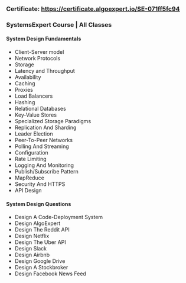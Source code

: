 ### Certificate: https://certificate.algoexpert.io/SE-071ff5fc94

### SystemsExpert Course | All Classes
#### System Design Fundamentals
- Client-Server model
- Network Protocols
- Storage 
- Latency and Throughput
- Availability
- Caching
- Proxies
- Load Balancers
- Hashing
- Relational Databases
- Key-Value Stores
- Specialized Storage Paradigms
- Replication And Sharding
- Leader Election
- Peer-To-Peer Networks
- Polling And Streaming
- Configuration
- Rate Limiting
- Logging And Monitoring
- Publish/Subscribe Pattern
- MapReduce
- Security And HTTPS
- API Design

#### System Design Questions
- Design A Code-Deployment System
- Design AlgoExpert
- Design The Reddit API
- Design Netflix
- Design The Uber API
- Design Slack
- Design Airbnb
- Design Google Drive
- Design A Stockbroker
- Design Facebook News Feed
